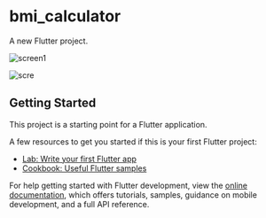 # bmi_calculator
A new Flutter project.

![screen1](https://github.com/user-attachments/assets/19978785-5ccc-400d-a9b9-d9fc48fc82fb) 

![scre](https://github.com/user-attachments/assets/cd5c94c7-6a44-4ddf-a5ab-ffd2f3e6fa4e)

## Getting Started

This project is a starting point for a Flutter application.

A few resources to get you started if this is your first Flutter project:

- [Lab: Write your first Flutter app](https://docs.flutter.dev/get-started/codelab)
- [Cookbook: Useful Flutter samples](https://docs.flutter.dev/cookbook)

For help getting started with Flutter development, view the
[online documentation](https://docs.flutter.dev/), which offers tutorials,
samples, guidance on mobile development, and a full API reference.
